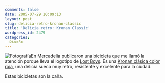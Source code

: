 ```yaml
---
comments: false
date: 2005-07-29 10:09:13
layout: post
slug: delicia-retro-kronan-classic
title: 'Delicia retro: Kronan Classic'
wordpress_id: 2479
categories:
- Diseño
---
```


![Fotografía](http://www.minid.net/images/21.png)En Mercadelia publicaron una bicicleta que me llamó la atención porque lleva el logotipo de [Lost Boys](http://www.lostboys.com). Es una [Kronan clásica color roja](http://www.mercadelia.com/es-es/directorio/deportes/otros/4735/vendo_kronan_color_rojo), una delicia sueca muy retro, resistente y excelente para la ciudad.





Estas bicicletas son la caña.
